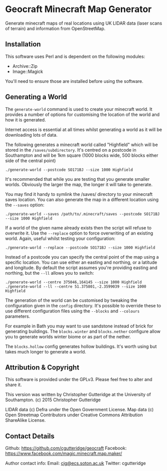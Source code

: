 # Geocraft Minecraft Map Generator

Generate minecraft maps of real locations using UK LIDAR data (laser scans of 
terrain) and information from OpenStreetMap.

## Installation

This software uses Perl and is dependent on the following modules:

* Archive::Zip
* Image::Magick

You'll need to ensure those are installed before using the software.

## Generating a World

The `generate-world` command is used to create your minecraft world. It provides 
a number of options for customising the location of the world and how it is 
generated.

Internet access is essential at all times whilst generating a world as it 
will be downloading lots of data.

The following generates a minecraft world called "Highfield" which will be stored 
in the `/saves/subdirectory`. It's centred on 
a postcode in Southampton and will be 1km square (1000 blocks wide, 500 blocks either side 
of the central point)

```
./generate-world --postcode SO171BJ --size 1000 Highfield
```

It's recommended that while you are testing that you generate smaller worlds. Obviously 
the larger the map, the longer it will take to generate.

You may find it handy to symlink the /saves/ directory to your minecraft saves location. 
You can also generate the map in a different location using the ``--saves`` option:

```
./generate-world --saves /path/to/.minecraft/saves --postcode SO171BJ --size 1000 Highfield
```

If a world of the given name already exists then the script will refuse to overwrite it. 
Use the ``--replace`` option to force overwriting of an existing world. Again, useful 
whilst testing your configuration:

```
./generate-world --replace --postcode SO171BJ --size 1000 Highfield
```

Instead of a postcode you can specify the central point of the map using a specific 
location. You can use either an easting and northing, or a latitude and longitude. 
By default the script assumes you're providing easting and northing, but the 
`--ll` allows you to switch:

```
./generate-world --centre 375046,164145 --size 1000 Highfield
./generate-world --ll --centre 51.375801,-2.3599039 --size 1000 Highfield
```

The generation of the world can be customised by tweaking the configuration 
given in the `config` directory. It's possible to override these to use different 
configuration files using the ``--blocks`` and ``--colours`` parameters. 

For example in Bath you may want to use sandstone instead of brick for generating 
buildings. The ``blocks.winter`` and ``blocks.nether`` configure allow you to 
generate worlds winter biome or as part of the nether.

The ``blocks.hollow`` config generates hollow buildings. It's worth using but 
takes much longer to generate a world.

## Attribution & Copyright

This software is provided under the GPLv3. Please feel free to alter and share it.

This version was written by Christopher Gutteridge at the University of Southampton.
(c) 2015 Christopher Gutteridge

LIDAR data (c) Defra under the Open Government License.
Map data (c) Open Streetmap Contributors under Creative Commons Attribution ShareAlike License.

## Contact Details

Github: https://github.com/cgutteridge/geocraft
Facebook: https://www.facebook.com/magic.minecraft.map.maker/

Author contact info:
Email: cjg@ecs.soton.ac.uk
Twitter: cgutteridge

